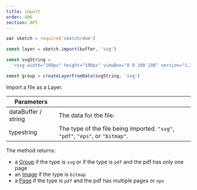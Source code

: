 ```yaml
---
title: import
order: 406
section: API
---
```


```javascript
var sketch = require('sketch/dom')

const layer = sketch.import(buffer, 'svg')
```

```javascript
const svgString =
  '<svg width="200px" height="100px" viewBox="0 0 200 100" version="1.1" xmlns="http://www.w3.org/2000/svg" xmlns:xlink="http://www.w3.org/1999/xlink"><rect fill="#000000" x="0" y="0" width="200" height="100"></rect></svg>'

const group = createLayerFromData(svgString, 'svg')
```

Import a file as a Layer.

| Parameters                                        |                                                                                |
| ------------------------------------------------- | ------------------------------------------------------------------------------ |
| data<span class="arg-type">Buffer / string</span> | The data for the file.                                                         |
| type<span class="arg-type">string</span>          | The type of the file being imported. `"svg"`, `"pdf"`, `"eps"`, or `"bitmap"`. |

The method returns:

- a [Group](#group) if the type is `svg` or if the type is `pdf` and the pdf has only one page
- an [Image](#image) if the type is `bitmap`
- a [Page](#page) if the type is `pdf` and the pdf has multiple pages or `eps`
